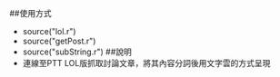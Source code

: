 ##使用方式
- source("lol.r")
- source("getPost.r")
- source("subString.r")
##說明
- 連線至PTT LOL版抓取討論文章，將其內容分詞後用文字雲的方式呈現
